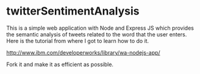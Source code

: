 # twitterSentimentAnalysis
This is a simple web application with Node and Express JS which provides the semantic analysis of tweets related to the word that the user enters. 
Here is the tutorial from where I got to learn how to do it.

http://www.ibm.com/developerworks/library/wa-nodejs-app/  

Fork it and make it as efficient as possible.
